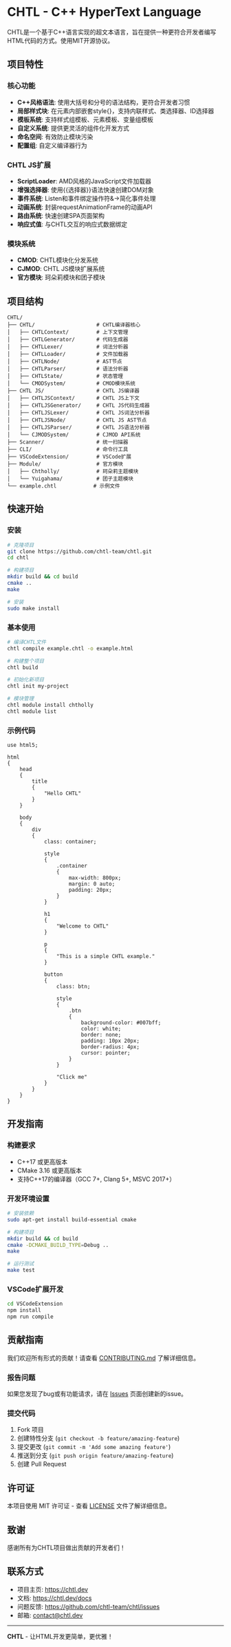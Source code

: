 # CHTL - C++ HyperText Language

CHTL是一个基于C++语言实现的超文本语言，旨在提供一种更符合开发者编写HTML代码的方式。使用MIT开源协议。

## 项目特性

### 核心功能
- **C++风格语法**: 使用大括号和分号的语法结构，更符合开发者习惯
- **局部样式块**: 在元素内部嵌套style{}，支持内联样式、类选择器、ID选择器
- **模板系统**: 支持样式组模板、元素模板、变量组模板
- **自定义系统**: 提供更灵活的组件化开发方式
- **命名空间**: 有效防止模块污染
- **配置组**: 自定义编译器行为

### CHTL JS扩展
- **ScriptLoader**: AMD风格的JavaScript文件加载器
- **增强选择器**: 使用{{选择器}}语法快速创建DOM对象
- **事件系统**: Listen和事件绑定操作符&->简化事件处理
- **动画系统**: 封装requestAnimationFrame的动画API
- **路由系统**: 快速创建SPA页面架构
- **响应式值**: 与CHTL交互的响应式数据绑定

### 模块系统
- **CMOD**: CHTL模块化分发系统
- **CJMOD**: CHTL JS模块扩展系统
- **官方模块**: 珂朵莉模块和团子模块

## 项目结构

```
CHTL/
├── CHTL/                    # CHTL编译器核心
│   ├── CHTLContext/         # 上下文管理
│   ├── CHTLGenerator/       # 代码生成器
│   ├── CHTLLexer/           # 词法分析器
│   ├── CHTLLoader/          # 文件加载器
│   ├── CHTLNode/            # AST节点
│   ├── CHTLParser/          # 语法分析器
│   ├── CHTLState/           # 状态管理
│   └── CMODSystem/          # CMOD模块系统
├── CHTL JS/                 # CHTL JS编译器
│   ├── CHTLJSContext/       # CHTL JS上下文
│   ├── CHTLJSGenerator/     # CHTL JS代码生成器
│   ├── CHTLJSLexer/         # CHTL JS词法分析器
│   ├── CHTLJSNode/          # CHTL JS AST节点
│   ├── CHTLJSParser/        # CHTL JS语法分析器
│   └── CJMODSystem/         # CJMOD API系统
├── Scanner/                 # 统一扫描器
├── CLI/                     # 命令行工具
├── VSCodeExtension/         # VSCode扩展
├── Module/                  # 官方模块
│   ├── Chtholly/            # 珂朵莉主题模块
│   └── Yuigahama/           # 团子主题模块
└── example.chtl            # 示例文件
```

## 快速开始

### 安装

```bash
# 克隆项目
git clone https://github.com/chtl-team/chtl.git
cd chtl

# 构建项目
mkdir build && cd build
cmake ..
make

# 安装
sudo make install
```

### 基本使用

```bash
# 编译CHTL文件
chtl compile example.chtl -o example.html

# 构建整个项目
chtl build

# 初始化新项目
chtl init my-project

# 模块管理
chtl module install chtholly
chtl module list
```

### 示例代码

```chtl
use html5;

html
{
    head
    {
        title
        {
            "Hello CHTL"
        }
    }
    
    body
    {
        div
        {
            class: container;
            
            style
            {
                .container
                {
                    max-width: 800px;
                    margin: 0 auto;
                    padding: 20px;
                }
            }
            
            h1
            {
                "Welcome to CHTL"
            }
            
            p
            {
                "This is a simple CHTL example."
            }
            
            button
            {
                class: btn;
                
                style
                {
                    .btn
                    {
                        background-color: #007bff;
                        color: white;
                        border: none;
                        padding: 10px 20px;
                        border-radius: 4px;
                        cursor: pointer;
                    }
                }
                
                "Click me"
            }
        }
    }
}
```

## 开发指南

### 构建要求
- C++17 或更高版本
- CMake 3.16 或更高版本
- 支持C++17的编译器（GCC 7+, Clang 5+, MSVC 2017+）

### 开发环境设置

```bash
# 安装依赖
sudo apt-get install build-essential cmake

# 构建项目
mkdir build && cd build
cmake -DCMAKE_BUILD_TYPE=Debug ..
make

# 运行测试
make test
```

### VSCode扩展开发

```bash
cd VSCodeExtension
npm install
npm run compile
```

## 贡献指南

我们欢迎所有形式的贡献！请查看 [CONTRIBUTING.md](CONTRIBUTING.md) 了解详细信息。

### 报告问题
如果您发现了bug或有功能请求，请在 [Issues](https://github.com/chtl-team/chtl/issues) 页面创建新的issue。

### 提交代码
1. Fork 项目
2. 创建特性分支 (`git checkout -b feature/amazing-feature`)
3. 提交更改 (`git commit -m 'Add some amazing feature'`)
4. 推送到分支 (`git push origin feature/amazing-feature`)
5. 创建 Pull Request

## 许可证

本项目使用 MIT 许可证 - 查看 [LICENSE](LICENSE) 文件了解详细信息。

## 致谢

感谢所有为CHTL项目做出贡献的开发者们！

## 联系方式

- 项目主页: https://chtl.dev
- 文档: https://chtl.dev/docs
- 问题反馈: https://github.com/chtl-team/chtl/issues
- 邮箱: contact@chtl.dev

---

**CHTL** - 让HTML开发更简单，更优雅！